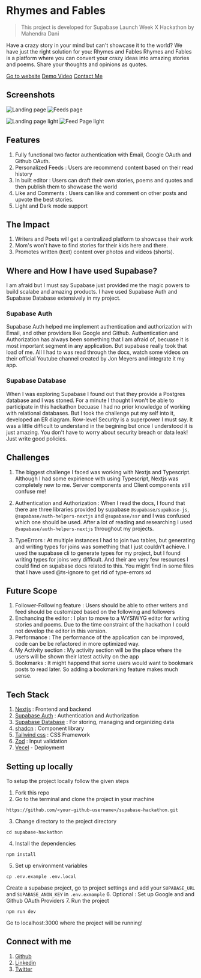 # Rhymes and Fables

> This project is developed for Supabase Launch Week X Hackathon by Mahendra Dani

Have a crazy story in your mind but can't showcase it to the world?
We have just the right solution for you: Rhymes and Fables
Rhymes and Fables is a platform where you can convert your crazy ideas into amazing stories and poems. Share your thoughts and opinions as quotes.

[Go to website](https://rhymes-and-fables.vercel.app/)
[Demo Video](https://drive.google.com/file/d/1WjDVINE3DSfQlCke7_jA_0Iuo_MR4faN/view?usp=drive_link)
[Contact Me](https://twitter.com/MahendraDani09)

## Screenshots

![Landing page ](/public/screenshots//landing-dark.png)
![Feeds page](/public//screenshots//feeds-dark.png)

![Landing page light](/public//screenshots//landing-light.png)
![Feed Page light](/public//screenshots//feeds-light.png)

## Features

1. Fully functional two factor authentication with Email, Google OAuth and Github OAuth.
2. Personalized Feeds : Users are recommend content based on their read history
3. In built editor : Users can draft their own stories, poems and quotes and then publish them to showcase the world
4. Like and Comments : Users can like and comment on other posts and upvote the best stories.
5. Light and Dark mode support

## The Impact

1. Writers and Poets will get a centralized platform to showcase their work
2. Mom's won't have to find stories for their kids here and there.
3. Promotes written (text) content over photos and videos (shorts).

## Where and How I have used Supabase?

I am afraid but I must say Supabase just provided me the magic powers to build scalabe and amazing products. I have used Supabase Auth and Supabase Database extensively in my project.

### Supabase Auth

Supabase Auth helped me implement authentication and authorization with Email, and other providers like Google and Github.
Authentication and Authorization has always been something that I am afraid of, becuase it is most important segment in any application. But supabase really took that load of me. All I had to was read through the docs, watch some videos on their official Youtube channel created by Jon Meyers and integrate it my app.

### Supabase Database

When I was exploring Supabase I found out that they provide a Postgres database and I was stoned. For a minute I thought I won't be able to participate in this hackathon becuase I had no prior knowledge of working with relational databases. But I took the challenge put my self into it, developed an ER diagram.
Row-level Security is a superpower I must say. It was a little difficult to understand in the begining but once I understood it is just amazing. You don't have to worry about security breach or data leak! Just write good policies.

## Challenges

1. The biggest challenge I faced was working with Nextjs and Typescript. Although I had some expirience with using Typescript, Nextjs was completely new to me. Server components and Client components still confuse me!

2. Authentication and Authorization : When I read the docs, I found that there are three libraries provided by supabase `@supabase/supabase-js`, `@supabase/auth-helpers-nextjs` and `@supabase/ssr` and I was confused which one should be used. After a lot of reading and researching I used `@supabase/auth-helpers-nextjs` throughout my projects.

3. TypeErrors : At multiple instances I had to join two tables, but generating and writing types for joins was something that I just couldn't achieve. I used the supabase cli to generate types for my project, but I found writing types for joins very difficult. And their are very few resources I could find on supabase docs related to this.
   You might find in some files that I have used @ts-ignore to get rid of type-errors xd

## Future Scope

1. Follower-Following feature : Users should be able to other writers and feed should be customized based on the following and followers
2. Enchancing the editor : I plan to move to a WYSIWYG editor for writing stories and poems. Due to the time constraint of the hackathon I could not develop the editor in this version.
3. Performance : The performance of the application can be improved, code can be be refactored in more optimized way.
4. My Activity section : My activity section will be the place where the users will be shown their latest activity on the app
5. Bookmarks : It might happend that some users would want to bookmark posts to read later. So adding a bookmarking feature makes much sense.

## Tech Stack

1. [Nextjs](https://nextjs.org/) : Frontend and backend
2. [Supabase Auth](https://supabase.com/) : Authentication and Authorization
3. [Supabase Database](https://supabase.com/) : For storing, managing and organizing data
4. [shadcn](https://ui.shadcn.com/) : Component library
5. [Tailwind css](https://tailwindcss.com/) : CSS Framework
6. [Zod](https://zod.dev/) : Input validation
7. [Vecel](https://vercel.com/) - Deployment

## Setting up locally

To setup the project locally follow the given steps

1. Fork this repo
2. Go to the terminal and clone the project in your machine

```
https://github.com/<your-github-username>/supabase-hackathon.git
```

3. Change directory to the project directory

```
cd supabase-hackathon
```

4. Install the dependencies

```
npm install
```

5. Set up environment variables

```
cp .env.example .env.local
```

Create a supabase project, go tp project settings and add your `SUPABASE_URL` and `SUPABASE_ANON_KEY` in `.env.exmample` 6. Optional : Set up Google and and Github OAuth Providers 7. Run the project

```
npm run dev
```

Go to localhost:3000 where the project will be running!

## Connect with me

1. [Github](https://github.com/MahendraDani)
2. [Linkedin](https://linkedin.com/in/mahendra-dani)
3. [Twitter](https://twitter.com/MahendraDani09)
